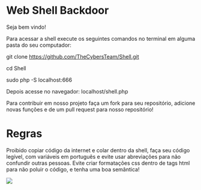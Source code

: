 # Web Shell Backdoor

Seja bem vindo!

Para acessar a shell execute os seguintes comandos no terminal em alguma pasta do seu computador:

git clone https://github.com/TheCybersTeam/Shell.git 

cd Shell 

sudo php -S localhost:666

Depois acesse no navegador: 
localhost/shell.php

Para contribuir em nosso projeto faça um fork para seu repositório, adicione novas funções e de um pull request para nosso repositório!

# Regras 
Proibido copiar código da internet e colar dentro da shell, faça seu código legível, com variáveis em português e evite usar abreviações para não confundir outras pessoas. Evite criar formatações css dentro de tags html para não poluir o código, e tenha uma boa semântica!

<img src="http://i63.tinypic.com/v7751w.jpg"/>
